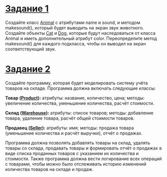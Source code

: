 # [Задание 1](task_1_1.py)

Создайте класс [Animal](task_1_1.py#L3) с атрибутами name и sound, и методом makesound(), который будет выводить на экран звук животного. Создайте объекты [Cat](task_1_1.py#L12) и [Dog](task_1_1.py#L27), которые будут наследоваться от класса Animal и иметь дополнительный атрибут color. Переопределите метод makesound() для каждого подкласса, чтобы он выводил на экран соответствующий звук.

# [Задание 2](task_1_2.py)

Создайте программу, которая будет моделировать систему учёта товаров на складе. Программа должна включать следующие классы:

**Товар ([Product](task_1_2.py#L4)):**
атрибуты: название, количество, цена;
методы: увеличение количества, уменьшение количества, расчёт стоимости.

**Склад ([Warehouse](task_1_2.py#L22)):**
атрибуты: список товаров;
методы: добавление товара, удаление товара, расчёт общей стоимости товаров.

**Продавец ([Seller](task_1_2.py#L52)):**
атрибуты: имя;
методы: продажа товара (уменьшение количества и расчёт выручки), отчёт о продажах.

Программа должна позволять добавлять товары на склад, удалять товары со склада, продавать товары и формировать отчёт о продажах в виде списка проданных товаров с указанием их количества и стоимости. Также программа должна вести логирование всех операций с товарами, чтобы можно было отслеживать историю изменений количества товаров на складе и продаж.